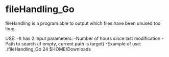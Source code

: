 # fileHandling_Go

fileHandling is a program able to output which files have been unused too long. 

USE:
 -It has 2 input parameters:
   -Number of hours since last modification
   -Path to search (if empty, current path is target)
   -Example of use: ./fileHandling_Go 24 $HOME/Downloads

